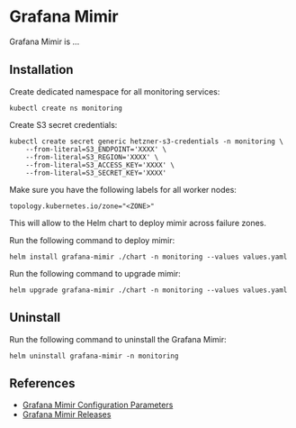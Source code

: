 # Grafana Mimir

Grafana Mimir is ...

## Installation

Create dedicated namespace for all monitoring services:

```shell
kubectl create ns monitoring
```

Create S3 secret credentials:

```shell
kubectl create secret generic hetzner-s3-credentials -n monitoring \
    --from-literal=S3_ENDPOINT='XXXX' \
    --from-literal=S3_REGION='XXXX' \
    --from-literal=S3_ACCESS_KEY='XXXX' \
    --from-literal=S3_SECRET_KEY='XXXX'
```

Make sure you have the following labels for all worker nodes:

```
topology.kubernetes.io/zone="<ZONE>"
```

This will allow to the Helm chart to deploy mimir across failure zones.

Run the following command to deploy mimir:

```shell
helm install grafana-mimir ./chart -n monitoring --values values.yaml
```

Run the following command to upgrade mimir:

```shell
helm upgrade grafana-mimir ./chart -n monitoring --values values.yaml
```

## Uninstall

Run the following command to uninstall the Grafana Mimir:

```shell
helm uninstall grafana-mimir -n monitoring
```

## References

-   [Grafana Mimir Configuration Parameters](https://grafana.com/docs/mimir/latest/configure/configuration-parameters/)
-   [Grafana Mimir Releases](https://github.com/grafana/mimir/releases)
